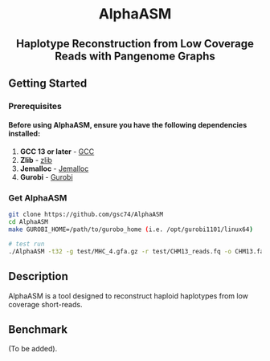 # <div align="center">AlphaASM</div>

## <div align="center">Haplotype Reconstruction from Low Coverage Reads with Pangenome Graphs</div>

## <a name="started"></a>Getting Started

### Prerequisites

#### Before using AlphaASM, ensure you have the following dependencies installed:

1. **GCC 13 or later** - [GCC](https://gcc.gnu.org/)
2. **Zlib** - [zlib](https://zlib.net/)
3. **Jemalloc** - [Jemalloc](https://github.com/jemalloc/jemalloc)
4. **Gurobi** - [Gurobi](https://www.gurobi.com)

### Get AlphaASM

```bash
git clone https://github.com/gsc74/AlphaASM
cd AlphaASM
make GUROBI_HOME=/path/to/gurobo_home (i.e. /opt/gurobi1101/linux64)

# test run
./AlphaASM -t32 -g test/MHC_4.gfa.gz -r test/CHM13_reads.fq -o CHM13.fa
```

## Description
AlphaASM is a tool designed to reconstruct haploid haplotypes from low coverage short-reads.

## Benchmark
(To be added).